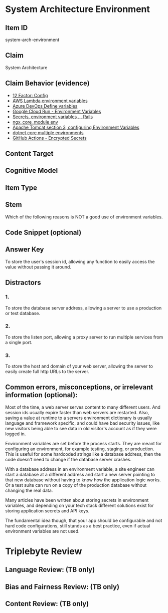 # System Architecture Environment

## Item ID
system-arch-environment

## Claim
System Architecture

## Claim Behavior (evidence)
- [12 Factor: Config](https://12factor.net/config)
- [AWS Lambda environment variables](https://docs.aws.amazon.com/lambda/latest/dg/configuration-envvars.html)
- [Azure DevOps Define variables](https://docs.microsoft.com/en-us/azure/devops/pipelines/process/variables?view=azure-devops&tabs=yaml%2Cbatch)
- [Google Cloud Run - Environment Variables](https://cloud.google.com/run/docs/configuring/environment-variables)
- [Secrets, environment variables ... Rails](https://dev.to/vvo/secrets-environment-variables-config-files-the-ruby-on-rails-case-433f)
- [ngx_core_module env](https://nginx.org/en/docs/ngx_core_module.html#env)
- [Apache Tomcat section 3, configuring Environment Variables](http://tomcat.apache.org/tomcat-7.0-doc/RUNNING.txt)
- [dotnet core multiple environments](https://docs.microsoft.com/en-us/aspnet/core/fundamentals/environments?view=aspnetcore-3.1)
- [GitHub Actions - Encrypted Secrets](https://docs.github.com/en/free-pro-team@latest/actions/reference/encrypted-secrets)

## Content Target


## Cognitive Model


## Item Type


## Stem

Which of the following reasons is NOT a good use of environment variables.

## Code Snippet (optional)


## Answer Key

To store the user's session id, allowing any function to easily access the value without passing it around.


## Distractors

### 1.

To store the database server address, allowing a server to use a production or test database.


### 2. 

To store the listen port, allowing a proxy server to run multiple services from a single port.


### 3.

To store the host and domain of your web server, allowing the server to easily create full http URLs to the server.


## Common errors, misconceptions, or irrelevant information (optional):

Most of the time, a web server serves content to many different users.  And session ids usually expire faster than web servers are restarted.  Also, saving a value at runtime to a servers environment dictionary is usually language and framework specific, and could have bad security issues, like new visitors being able to see data in old visitor's account as if they were logged in.

Environment variables are set before the process starts.  They are meant for configuring an environment, for example testing, staging, or production.  This is useful for some hardcoded strings like a database address, then the code doesn't need to change
if the database server crashes.

With a database address in an environment variable, a site engineer can start a database at a different address and start a new server pointing to that new database without having to know how the application logic works.  Or a test suite can run on a copy of the production database without changing the real data.

Many articles have been written about storing secrets in environment variables, and depending on your tech stack different solutions exist for storing application secrets and API keys.  

The fundamental idea though, that your app should be configurable and not hard code configurations, still stands as a best practice, even if actual environment variables are not used.


# Triplebyte Review


## Language Review: (TB only)


## Bias and Fairness Review: (TB only)


## Content Review: (TB only)

